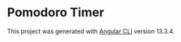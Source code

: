 # Pomodoro Timer

This project was generated with [Angular CLI](https://github.com/angular/angular-cli) version 13.3.4.
